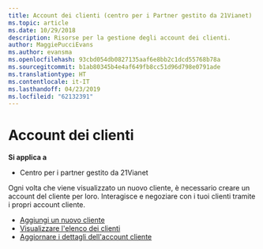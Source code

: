 ```yaml
---
title: Account dei clienti (centro per i Partner gestito da 21Vianet)
ms.topic: article
ms.date: 10/29/2018
description: Risorse per la gestione degli account dei clienti.
author: MaggiePucciEvans
ms.author: evansma
ms.openlocfilehash: 93cbd054db0827135aaf6e8bb2c1dcd55768b78a
ms.sourcegitcommit: b1ab80345b4e4af649fb8cc51d96d798e0791ade
ms.translationtype: HT
ms.contentlocale: it-IT
ms.lasthandoff: 04/23/2019
ms.locfileid: "62132391"
---
```

# <a name="customer-accounts"></a>Account dei clienti

**Si applica a**

-   Centro per i partner gestito da 21Vianet

Ogni volta che viene visualizzato un nuovo cliente, è necessario creare un account del cliente per loro. Interagisce e negoziare con i tuoi clienti tramite i propri account cliente. 

-   [Aggiungi un nuovo cliente](add-a-new-customer.md)
-   [Visualizzare l'elenco dei clienti](see-your-customer-list.md)
-   [Aggiornare i dettagli dell'account cliente](update-customer-account-info.md)

 

 




